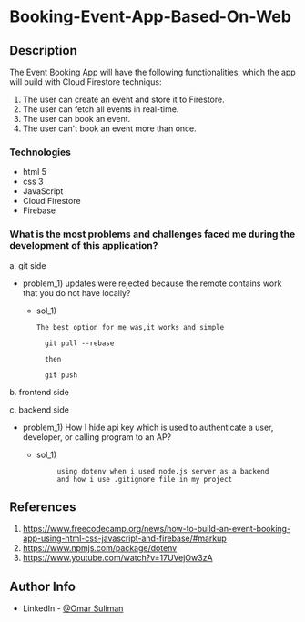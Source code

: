 # Booking-Event-App-Based-On-Web


## Description
The Event Booking App will have the following functionalities, which the app will build with Cloud Firestore techniqus:

1) The user can create an event and store it to Firestore.
2) The user can fetch all events in real-time.
3) The user can book an event.
4) The user can't book an event more than once.



### Technologies

- html 5
- css 3
- JavaScript
- Cloud Firestore 
- Firebase

### What is the most problems and challenges faced me during the development of this application?

a. git side
   - problem_1) updates were rejected because the remote contains work that you do not have locally?
        -   sol_1)
               
                The best option for me was,it works and simple

                  git pull --rebase

                  then

                  git push


b. frontend side




c. backend side
-    problem_1) How I hide api key which is used to authenticate a user, developer, or calling program to an AP? 
       -   sol_1)
                   
                    using dotenv when i used node.js server as a backend 
                    and how i use .gitignore file in my project


## References

1) https://www.freecodecamp.org/news/how-to-build-an-event-booking-app-using-html-css-javascript-and-firebase/#markup
2) https://www.npmjs.com/package/dotenv
3) https://www.youtube.com/watch?v=17UVejOw3zA


## Author Info

- LinkedIn - [@Omar Suliman](https://www.linkedin.com/in/omar-abusabha)

